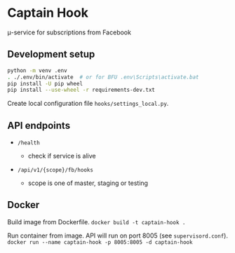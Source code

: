 # Captain Hook

μ-service for subscriptions from Facebook

## Development setup
```sh
python -m venv .env
. ./.env/bin/activate  # or for BFU .env\Scripts\activate.bat
pip install -U pip wheel
pip install --use-wheel -r requirements-dev.txt
```
Create local configuration file `hooks/settings_local.py`.


## API endpoints

*  `/health`
    * check if service is alive

*  `/api/v1/{scope}/fb/hooks`
	* scope is one of master, staging or testing

## Docker

Build image from Dockerfile.
`docker build -t captain-hook .`

Run container from image. API will run on port 8005 (see `supervisord.conf`).
`docker run --name captain-hook -p 8005:8005 -d captain-hook`